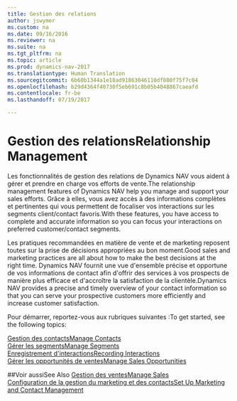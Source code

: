 ```yaml
---
title: Gestion des relations
author: jswymer
ms.custom: na
ms.date: 09/16/2016
ms.reviewer: na
ms.suite: na
ms.tgt_pltfrm: na
ms.topic: article
ms.prod: dynamics-nav-2017
ms.translationtype: Human Translation
ms.sourcegitcommit: 6b60b1344a1e18ad91863046110df880f75f7c04
ms.openlocfilehash: b29d4364f40730f5eb691c8b05b4048867caeafd
ms.contentlocale: fr-be
ms.lasthandoff: 07/19/2017

---
```

# <a name="relationship-management"></a><span data-ttu-id="6b6a9-102">Gestion des relations</span><span class="sxs-lookup"><span data-stu-id="6b6a9-102">Relationship Management</span></span>
<span data-ttu-id="6b6a9-103">Les fonctionnalités de gestion des relations de Dynamics NAV vous aident à gérer et prendre en charge vos efforts de vente.</span><span class="sxs-lookup"><span data-stu-id="6b6a9-103">The relationship management features of Dynamics NAV help you manage and support your sales efforts.</span></span> <span data-ttu-id="6b6a9-104">Grâce à elles, vous avez accès à des informations complètes et pertinentes qui vous permettent de focaliser vos interactions sur les segments client/contact favoris.</span><span class="sxs-lookup"><span data-stu-id="6b6a9-104">With these features, you have access to complete and accurate information so you can focus your interactions on preferred customer/contact segments.</span></span>

<span data-ttu-id="6b6a9-105">Les pratiques recommandées en matière de vente et de marketing reposent toutes sur la prise de décisions appropriées au bon moment.</span><span class="sxs-lookup"><span data-stu-id="6b6a9-105">Good sales and marketing practices are all about how to make the best decisions at the right time.</span></span> <span data-ttu-id="6b6a9-106">Dynamics NAV fournit une vue d'ensemble précise et opportune de vos informations de contact afin d'offrir des services à vos prospects de manière plus efficace et d'accroître la satisfaction de la clientèle.</span><span class="sxs-lookup"><span data-stu-id="6b6a9-106">Dynamics NAV provides a precise and timely overview of your contact information so that you can serve your prospective customers more efficiently and increase customer satisfaction.</span></span>

<span data-ttu-id="6b6a9-107">Pour démarrer, reportez-vous aux rubriques suivantes :</span><span class="sxs-lookup"><span data-stu-id="6b6a9-107">To get started, see the following topics:</span></span>

[<span data-ttu-id="6b6a9-108">Gestion des contacts</span><span class="sxs-lookup"><span data-stu-id="6b6a9-108">Manage Contacts</span></span>](marketing-contacts.md)  
[<span data-ttu-id="6b6a9-109">Gérer les segments</span><span class="sxs-lookup"><span data-stu-id="6b6a9-109">Manage Segments</span></span>](marketing-segments.md)  
[<span data-ttu-id="6b6a9-110">Enregistrement d'interactions</span><span class="sxs-lookup"><span data-stu-id="6b6a9-110">Recording Interactions</span></span>](marketing-interactions.md)  
[<span data-ttu-id="6b6a9-111">Gérer les opportunités de ventes</span><span class="sxs-lookup"><span data-stu-id="6b6a9-111">Manage Sales Opportunities</span></span>](marketing-manage-sales-opportunities.md)

##<a name="see-also"></a><span data-ttu-id="6b6a9-112">Voir aussi</span><span class="sxs-lookup"><span data-stu-id="6b6a9-112">See Also</span></span>
[<span data-ttu-id="6b6a9-113">Gestion des ventes</span><span class="sxs-lookup"><span data-stu-id="6b6a9-113">Manage Sales</span></span>](sales-manage-sales.md)  
[<span data-ttu-id="6b6a9-114">Configuration de la gestion du marketing et des contacts</span><span class="sxs-lookup"><span data-stu-id="6b6a9-114">Set Up Marketing and Contact Management</span></span>](marketing-setup-marketing.md)

